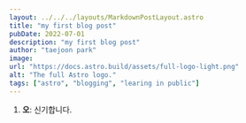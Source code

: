 ```yaml
---
layout: ../../../layouts/MarkdownPostLayout.astro
title: "my first blog post"
pubDate: 2022-07-01
description: "my first blog post"
author: "taejoon park"
image:
url: "https://docs.astro.build/assets/full-logo-light.png"
alt: "The full Astro logo."
tags: ["astro", "blogging", "learing in public"]
---
```


1. **오**: 신기합니다.
